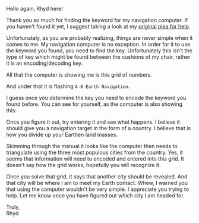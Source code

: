 <script>
import { url } from '@sveltech/routify'
import CluelessCrossword from '~/CluelessCrossword.svelte';
import Sudoku from '~/Sudoku.svelte';
import KeywordTranslator from '~/KeywordTranslator.svelte';

const ccgrid = [
  [6, 3, 22, 21, 4, 12, 8, null, null, null, null, 20, null, null],
  [23, null, 1, null, null, 22, null, 19, 21, 9, 15, 21, 14, 8],
  [5, 11, 8, 4, 15, 8, null, null, null, 8, null, 3, null, 18],
  [8, null, 12, null, null, 9, null, 6, null, 21, null, 21, null, 6],
  [15, null, 9, null, 23, 7, 17, 24, 5, 3, null, 14, null, 24],
  [21, 19, 8, 4, null, null, null, 12, null, null, null, 21, null, 13],
  [24, null, 4, null, null, null, null, 22, null, null, null, null, null, 8],
  [null, null, 15, 6, 4, 19, 8, 24, 20, null, 16, 12, 2, 12],
  [null, 2, null, null, null, null, null, 6, null, null, null, null, null, 2],
  [13, 21, 22, 3, 10, 8, 4, 8, null, null, null, 3, null, 8],
  [null, 24, null, null, null, null, 8, null, null, 2, 8, 17, 8, 4],
  [null, 15, 2, 12, 13, 21, 5, 22, 12, null, null, 8, null, null],
  [null, 8, null, null, null, null, 24, null, null, null, null, 12, null, null],
  [12, 4, 15, 12, 8, null, 5, 20, 24, 8, 12, 4, 6, null]
];

const sgrid = [
  [{type: 'b'}, {type: 'b'}, {type: 'b'}, {type: 'b'}, {type: 'y'}, null,        {type: 'b'}, {type: 'b'}, null],
  [null,        null,        null,        null,        {type: 'b'}, null,        {type: 'b'}, {type: 'b'}, null],
  [{type: 'b'}, null,        {type: 'b'}, {type: 'x'}, {type: 'b'}, {num: 4},    null,        {type: 'y'}, null],
  [{type: 'b'}, {type: 'b'}, null,        null,        null,        {type: 'b'}, {num: 6},    null,        null],
  [null,        null,        null,        {type: 'b'}, {type: 'b'}, {type: 'y'}, null,        {num: 8},    null],
  [{type: 'b'}, null,        {type: 'b'}, null,        {type: 'b'}, {type: 'b'}, null,        null,        {type: 'y'}],
  [{type: 'y'}, null,        {type: 'b'}, {type: 'b'}, null,        null,        {num: 9},    {type: 'y'}, null],
  [null,        null,        null,        null,        null,        {type: 'b'}, {type: 'x'}, {type: 'b'}, null],
  [{type: 'x'}, null,        {type: 'y'}, {type: 'b'}, null,        {type: 'b'}, null,        {type: 'b'}, {type: 'x'}]
];
</script>

Hello again, Rhyd here!

Thank you so much for finding the keyword for my navigation computer. If you haven't found it yet, I suggest taking a look at my [original plea for help][p1].

Unfortunately, as you are probably realizing, things are never simple when it comes to me. My navigation computer is no exception. In order for it to use the keyword you found, you need to find the key. Unfortunately this isn't the type of key which might be found between the cushions of my chair, rather it is an encoding/decoding key.

All that the computer is showing me is this grid of numbers.

<CluelessCrossword data={ccgrid} />

And under that it is flashing `A-8 Earth Navigation`.

I guess once you determine the key you need to encode the keyword you found before. You can see for yourself, as the computer is also showing this:

<KeywordTranslator />

Once you figure it out, try entering it and see what happens. I believe it should give you a navigation target in the form of a country. I believe that is how you divide up your Earthen land masses.

Skimming through the manual it looks like the computer then needs to triangulate using the three most populous cities from the country. Yes, it seems that information will need to encoded and entered into this grid. It doesn't say how the grid works, hopefully you will recognize it.

<Sudoku data={sgrid} />

Once you solve that grid, it says that another city should be revealed. And that city will be where I am to meet my Earth contact. Whew, I warned you that using the computer wouldn't be very simple. I appreciate you trying to help. Let me know once you have figured out which city I am headed for.

Truly,  
Rhyd

[p1]: {$url('.')}
